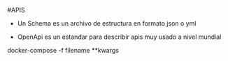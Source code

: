 #APIS
* Un Schema es un archivo de estructura en formato json o yml

* OpenApi es un estandar para describir apis muy usado a nivel mundial 

docker-compose -f filename **kwargs